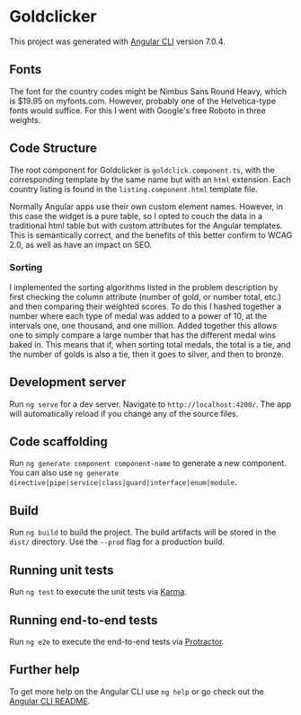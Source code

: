 # Goldclicker

This project was generated with [Angular CLI](https://github.com/angular/angular-cli) version 7.0.4.

## Fonts

The font for the country codes might be Nimbus Sans Round Heavy, which is $19.95 on myfonts.com. However, probably one of the Helvetica-type fonts would suffice. For this I went with Google's free Roboto in three weights.

## Code Structure

The root component for Goldclicker is `goldclick.component.ts`, with the corresponding template by the same name but with an `html` extension. Each country listing is found in the `listing.component.html` template file.

Normally Angular apps use their own custom element names. However, in this case the widget is a pure table, so I opted to couch the data in a traditional html table but with custom attributes for the Angular templates. This is semantically correct, and the benefits of this better confirm to WCAG 2.0, as well as have an impact on SEO. 

### Sorting

I implemented the sorting algorithms listed in the problem description by first checking the column attribute (number of gold, or number total, etc.) and then comparing their weighted scores. To do this I hashed together a number where each type of medal was added to a power of 10, at the intervals one, one thousand, and one million. Added together this allows one to simply compare a large number that has the different medal wins baked in. This means that if, when sorting total medals, the total is a tie, and the number of golds is also a tie, then it goes to silver, and then to bronze. 

## Development server

Run `ng serve` for a dev server. Navigate to `http://localhost:4200/`. The app will automatically reload if you change any of the source files.

## Code scaffolding

Run `ng generate component component-name` to generate a new component. You can also use `ng generate directive|pipe|service|class|guard|interface|enum|module`.

## Build

Run `ng build` to build the project. The build artifacts will be stored in the `dist/` directory. Use the `--prod` flag for a production build.

## Running unit tests

Run `ng test` to execute the unit tests via [Karma](https://karma-runner.github.io).

## Running end-to-end tests

Run `ng e2e` to execute the end-to-end tests via [Protractor](http://www.protractortest.org/).

## Further help

To get more help on the Angular CLI use `ng help` or go check out the [Angular CLI README](https://github.com/angular/angular-cli/blob/master/README.md).
